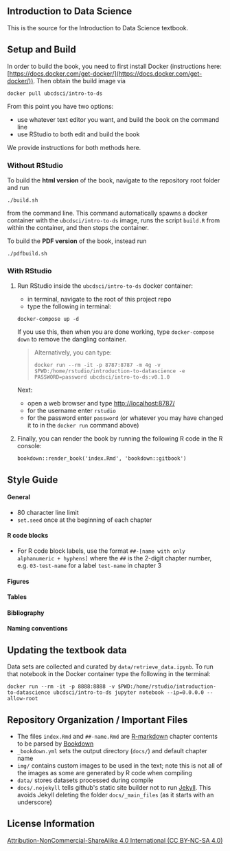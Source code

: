## Introduction to Data Science
This is the source for the Introduction to Data Science textbook.

## Setup and Build

In order to build the book, you need to first install Docker 
(instructions here: [https://docs.docker.com/get-docker/](https://docs.docker.com/get-docker/)).
Then obtain the build image via
```
docker pull ubcdsci/intro-to-ds
```
From this point you have two options:

- use whatever text editor you want, and build the book on the command line
- use RStudio to both edit and build the book

We provide instructions for both methods here.

### Without RStudio

To build the **html version** of the book, navigate to the repository root folder and run
```
./build.sh
``` 
from the command line. This command automatically spawns a docker container
with the `ubcdsci/intro-to-ds` image, runs the script `build.R` from within the container,
and then stops the container.

To build the **PDF version** of the book, instead run
```
./pdfbuild.sh
```

### With RStudio

1. Run RStudio inside the `ubcdsci/intro-to-ds` docker container:
    - in terminal, navigate to the root of this project repo
    - type the following in terminal:

    ```
    docker-compose up -d
    ```
    If you use this, then when you are done working, type `docker-compose down` to remove the dangling container.
    

    > Alternatively, you can type:
    > ```
    > docker run --rm -it -p 8787:8787 -m 4g -v $PWD:/home/rstudio/introduction-to-datascience -e PASSWORD=password ubcdsci/intro-to-ds:v0.1.0
    > ```
    
    Next:
    - open a web browser and type [http://localhost:8787/](http://localhost:8787/)
    - for the username enter `rstudio` 
    - for the password enter `password` (or whatever you may have changed it to in the `docker run` command above)
    
3. Finally, you can render the book by running the following R code in the R console:
    ```
    bookdown::render_book('index.Rmd', 'bookdown::gitbook')
    ```

## Style Guide

#### General
- 80 character line limit
- `set.seed` once at the beginning of each chapter

#### R code blocks
- For R code block labels, use the format `##-[name with only alphanumeric +
  hyphens]` where the `##` is the 2-digit chapter number, e.g. `03-test-name`
  for a label `test-name` in chapter 3

#### Figures

#### Tables

#### Bibliography

#### Naming conventions

## Updating the textbook data
Data sets are collected and curated by `data/retrieve_data.ipynb`. To run that notebook in the Docker container type the following in the terminal:

```
docker run --rm -it -p 8888:8888 -v $PWD:/home/rstudio/introduction-to-datascience ubcdsci/intro-to-ds jupyter notebook --ip=0.0.0.0 --allow-root
```

## Repository Organization / Important Files
- The files `index.Rmd` and `##-name.Rmd` are [R-markdown](https://rmarkdown.rstudio.com/) chapter contents to be parsed by [Bookdown](https://bookdown.org/)
- `_bookdown.yml` sets the output directory (`docs/`) and default chapter name
- `img/` contains custom images to be used in the text; note this is not all of the images as some are generated by R code when compiling
- `data/` stores datasets processed during compile
- `docs/.nojekyll` tells github's static site builder not to run [Jekyll](https://jekyllrb.com/). This avoids Jekyll deleting the folder `docs/_main_files` (as it starts with an underscore)

## License Information

[Attribution-NonCommercial-ShareAlike 4.0 International (CC BY-NC-SA 4.0)](https://creativecommons.org/licenses/by-nc-sa/4.0/)
